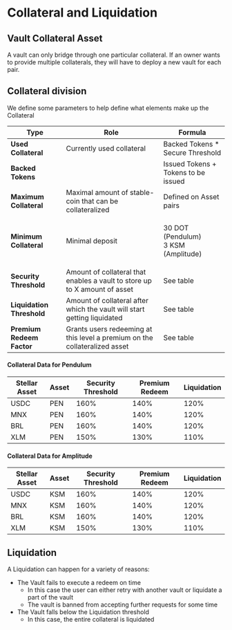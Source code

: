 # Collateral and Liquidation

## Vault Collateral Asset

A vault can only bridge through one particular collateral. If an owner wants to provide multiple collaterals, they will have to deploy a new vault for each pair.

## Collateral division

We define some parameters to help define what elements make up the Collateral&#x20;

| Type                      | Role                                                                       | Formula                                       |
| ------------------------- | -------------------------------------------------------------------------- | --------------------------------------------- |
| **Used Collateral**       | Currently used collateral                                                  | Backed Tokens \* Secure Threshold             |
| **Backed Tokens**         |                                                                            | Issued Tokens + Tokens to be issued           |
| **Maximum Collateral**    | Maximal amount of stable-coin that can be collateralized                   | Defined on Asset pairs                        |
| **Minimum Collateral**    | Minimal deposit                                                            | <p>30 DOT (Pendulum)<br>3 KSM (Amplitude)</p> |
| **Security Threshold**    | Amount of collateral that enables a vault to store up to X amount of asset | See table                                     |
| **Liquidation Threshold** | Amount of collateral after which the vault will start getting liquidated   | See table                                     |
| **Premium Redeem Factor** | Grants users redeeming at this level a premium on the collateralized asset | See table                                     |

#### Collateral Data for Pendulum

| Stellar Asset | Asset | Security Threshold | Premium Redeem | Liquidation |
| ------------- | ----- | ------------------ | -------------- | ----------- |
| USDC          | PEN   | 160%               | 140%           | 120%        |
| MNX           | PEN   | 160%               | 140%           | 120%        |
| BRL           | PEN   | 160%               | 140%           | 120%        |
| XLM           | PEN   | 150%               | 130%           | 110%        |

#### Collateral Data for Amplitude

| Stellar Asset | Asset | Security Threshold | Premium Redeem | Liquidation |
| ------------- | ----- | ------------------ | -------------- | ----------- |
| USDC          | KSM   | 160%               | 140%           | 120%        |
| MNX           | KSM   | 160%               | 140%           | 120%        |
| BRL           | KSM   | 160%               | 140%           | 120%        |
| XLM           | KSM   | 150%               | 130%           | 110%        |

## Liquidation

A Liquidation can happen for a variety of reasons:&#x20;

* The Vault fails to execute a redeem on time
  * In this case the user can either retry with another vault or liquidate a part of the vault
  * The vault is banned from accepting further requests for some time
* The Vault falls below the Liquidation threshold
  * In this case, the entire collateral is liquidated





